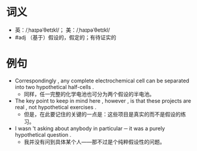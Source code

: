 # 词义
- 英：/ˌhaɪpəˈθetɪkl/； 美：/ˌhaɪpəˈθetɪkl/
- #adj （基于）假设的，假定的；有待证实的
# 例句
- Correspondingly , any complete electrochemical cell can be separated into two hypothetical half-cells .
	- 同样，任一完整的化学电池也可分为两个假设的半电池。
- The key point to keep in mind here , however , is that these projects are real , not hypothetical exercises .
	- 但是，在此要记住的关键的一点是：这些项目是真实的而不是假设的练习。
- I wasn 't asking about anybody in particular ─ it was a purely hypothetical question .
	- 我并没有问到具体某个人——那不过是个纯粹假设性的问题。
